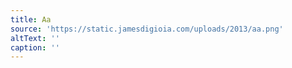 ```yaml
---
title: Aa
source: 'https://static.jamesdigioia.com/uploads/2013/aa.png'
altText: ''
caption: ''
---
```


